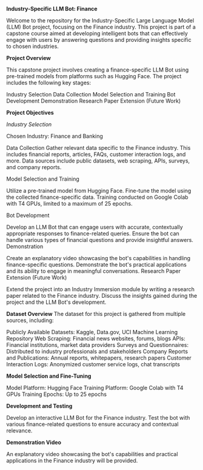 **Industry-Specific LLM Bot: Finance**


Welcome to the repository for the Industry-Specific Large Language Model (LLM) Bot project, focusing on the Finance industry. This project is part of a capstone course aimed at developing intelligent bots that can effectively engage with users by answering questions and providing insights specific to chosen industries.

**Project Overview**


This capstone project involves creating a finance-specific LLM Bot using pre-trained models from platforms such as Hugging Face. The project includes the following key stages:

Industry Selection
Data Collection
Model Selection and Training
Bot Development
Demonstration
Research Paper Extension (Future Work)


**Project Objectives**

*Industry Selection*


Chosen Industry: Finance and Banking


Data Collection
Gather relevant data specific to the Finance industry. This includes financial reports, articles, FAQs, customer interaction logs, and more.
Data sources include public datasets, web scraping, APIs, surveys, and company reports.


Model Selection and Training


Utilize a pre-trained model from Hugging Face.
Fine-tune the model using the collected finance-specific data.
Training conducted on Google Colab with T4 GPUs, limited to a maximum of 25 epochs.


Bot Development


Develop an LLM Bot that can engage users with accurate, contextually appropriate responses to finance-related queries.
Ensure the bot can handle various types of financial questions and provide insightful answers.
Demonstration


Create an explanatory video showcasing the bot's capabilities in handling finance-specific questions.
Demonstrate the bot's practical applications and its ability to engage in meaningful conversations.
Research Paper Extension (Future Work)


Extend the project into an Industry Immersion module by writing a research paper related to the Finance industry.
Discuss the insights gained during the project and the LLM Bot's development.



**Dataset Overview**
The dataset for this project is gathered from multiple sources, including:

Publicly Available Datasets: Kaggle, Data.gov, UCI Machine Learning Repository
Web Scraping: Financial news websites, forums, blogs
APIs: Financial institutions, market data providers
Surveys and Questionnaires: Distributed to industry professionals and stakeholders
Company Reports and Publications: Annual reports, whitepapers, research papers
Customer Interaction Logs: Anonymized customer service logs, chat transcripts


**Model Selection and Fine-Tuning**


Model Platform: Hugging Face
Training Platform: Google Colab with T4 GPUs
Training Epochs: Up to 25 epochs


**Development and Testing**


Develop an interactive LLM Bot for the Finance industry.
Test the bot with various finance-related questions to ensure accuracy and contextual relevance.


**Demonstration Video**


An explanatory video showcasing the bot's capabilities and practical applications in the Finance industry will be provided.
